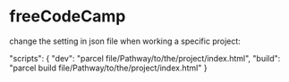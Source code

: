 # freeCodeCamp

change the setting in json file when working a specific project:

  "scripts": {
    "dev": "parcel file/Pathway/to/the/project/index.html",
    "build": "parcel build file/Pathway/to/the/project/index.html"
  }
